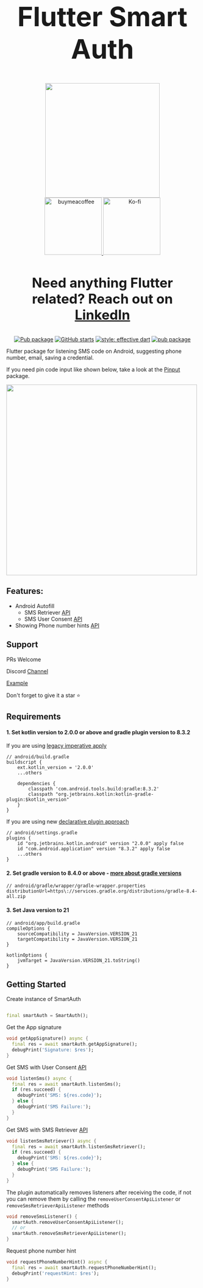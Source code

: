 <div align="center">
 <h1 align="center" style="font-size: 70px;">Flutter Smart Auth</h1>

<!--  Donations -->
 <a href="https://ko-fi.com/flutterman">
  <img width="300" src="https://user-images.githubusercontent.com/26390946/161375567-9e14cd0e-1675-4896-a576-a449b0bcd293.png">
 </a>
 <div align="center">
   <a href="https://www.buymeacoffee.com/fman">
    <img width="150" alt="buymeacoffee" src="https://user-images.githubusercontent.com/26390946/161375563-69c634fd-89d2-45ac-addd-931b03996b34.png">
  </a>
   <a href="https://ko-fi.com/flutterman">
    <img width="150" alt="Ko-fi" src="https://user-images.githubusercontent.com/26390946/161375565-e7d64410-bbcf-4a28-896b-7514e106478e.png">
  </a>
 </div>
<!--  Donations -->

<h3 align="center" style="font-size: 35px;">Need anything Flutter related? Reach out
on <a href="https://www.linkedin.com/in/thornike/">LinkedIn</a>
</h3>

[![Pub package](https://img.shields.io/pub/v/smart_auth.svg)](https://pub.dev/packages/smart_auth)
[![GitHub starts](https://img.shields.io/github/stars/tkko/flutter_smart_auth.svg?style=flat&logo=github&colorB=deeppink&label=stars)](https://github.com/tkko/flutter_smart_auth)
[![style: effective dart](https://img.shields.io/badge/style-effective_dart-40c4ff.svg)](https://github.com/tenhobi/effective_dart)
[![pub package](https://img.shields.io/badge/license-MIT-purple.svg)](https://opensource.org/licenses/MIT)

</div>


Flutter package for listening SMS code on Android, suggesting phone number, email, saving a
credential.

If you need pin code input like shown below, take a look at
the [Pinput](https://github.com/Tkko/Flutter_Pinput) package.

<img src="https://user-images.githubusercontent.com/26390946/155599527-fe934f2c-5124-4754-bbf6-bb97d55a77c0.gif" height="500"/>

## Features:

- Android Autofill
    - SMS Retriever [API](https://developers.google.com/identity/sms-retriever/overview?hl=en)
    - SMS User Consent [API](https://developers.google.com/identity/sms-retriever/user-consent/overview)
- Showing Phone number hints [API](https://developers.google.com/identity/android-credential-manager)

## Support

PRs Welcome

Discord [Channel](https://rebrand.ly/qwc3s0d)

[Example](https://github.com/Tkko/flutter_smart_auth/blob/main/example/lib/main.dart)

Don't forget to give it a star ⭐

## Requirements

#### 1. Set kotlin version to 2.0.0 or above and gradle plugin version to 8.3.2

If you are
using [legacy imperative apply](https://docs.flutter.dev/release/breaking-changes/flutter-gradle-plugin-apply)

```
// android/build.gradle
buildscript {
    ext.kotlin_version = '2.0.0'
    ...others

    dependencies {
        classpath 'com.android.tools.build:gradle:8.3.2'
        classpath "org.jetbrains.kotlin:kotlin-gradle-plugin:$kotlin_version"
    }
}
```

If you are using
new [declarative plugin approach](https://docs.gradle.org/8.5/userguide/plugins.html#sec:plugins_block)

```
// android/settings.gradle
plugins {
    id "org.jetbrains.kotlin.android" version "2.0.0" apply false
    id "com.android.application" version "8.3.2" apply false
    ...others
}
```

#### 2. Set gradle version to 8.4.0 or above - [more about gradle versions](https://developer.android.com/build/releases/gradle-plugin)

```
// android/gradle/wrapper/gradle-wrapper.properties
distributionUrl=https\://services.gradle.org/distributions/gradle-8.4-all.zip
```

#### 3. Set Java version to 21

```
// android/app/build.gradle
compileOptions {
    sourceCompatibility = JavaVersion.VERSION_21
    targetCompatibility = JavaVersion.VERSION_21
}

kotlinOptions {
    jvmTarget = JavaVersion.VERSION_21.toString()
}
```

## Getting Started

Create instance of SmartAuth

```dart

final smartAuth = SmartAuth();
```

Get the App signature

```dart
void getAppSignature() async {
  final res = await smartAuth.getAppSignature();
  debugPrint('Signature: $res');
}
```

Get SMS with User Consent [API](https://developers.google.com/identity/sms-retriever/overview?hl=en)

```dart
void listenSms() async {
  final res = await smartAuth.listenSms();
  if (res.succeed) {
    debugPrint('SMS: ${res.code}');
  } else {
    debugPrint('SMS Failure:');
  }
}
```

Get SMS with SMS Retriever [API](https://developers.google.com/identity/sms-retriever/user-consent/overview)

```dart
void listenSmsRetriever() async {
  final res = await smartAuth.listenSmsRetriever();
  if (res.succeed) {
    debugPrint('SMS: ${res.code}');
  } else {
    debugPrint('SMS Failure:');
  }
}
```

The plugin automatically removes listeners after receiving the code, if not you can remove them by
calling the `removeUserConsentApiListener` or `removeSmsRetrieverApiListener` methods

```dart
void removeSmsListener() {
  smartAuth.removeUserConsentApiListener();
  // or
  smartAuth.removeSmsRetrieverApiListener();
}
```

Request phone number hint

```dart
void requestPhoneNumberHint() async {
  final res = await smartAuth.requestPhoneNumberHint();
  debugPrint('requestHint: $res');
}
```